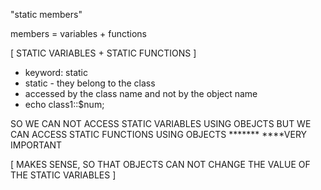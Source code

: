 "static members" 

members = variables + functions

[ STATIC VARIABLES + STATIC FUNCTIONS ] 

- keyword: static 
- static - they belong to the class
- accessed by the class name and not by the object name
- echo class1::$num; 



 SO WE CAN NOT ACCESS STATIC VARIABLES USING OBEJCTS BUT WE CAN ACCESS STATIC FUNCTIONS USING OBJECTS *******
****VERY IMPORTANT

[ MAKES SENSE, SO THAT OBJECTS CAN NOT CHANGE THE VALUE OF THE STATIC VARIABLES  ]

